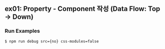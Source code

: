 ## ex01: Property - Component 작성 (Data Flow: Top -> Down)

### Run Examples
```bash
$ npm run debug src={no} css-modules=false
```